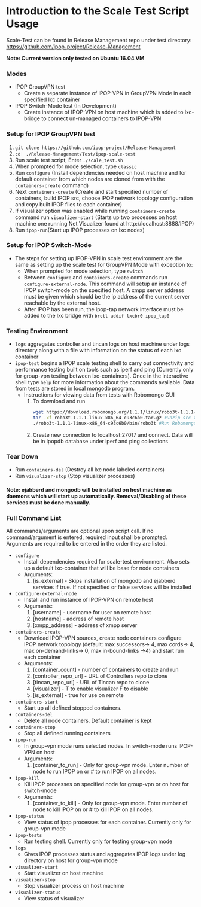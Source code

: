 # Introduction to the Scale Test Script Usage

Scale-Test can be found in Release Management repo under test directory: https://github.com/ipop-project/Release-Management

**Note: Current version only tested on Ubuntu 16.04 VM**

### Modes
* IPOP GroupVPN test
    * Create a separate instance of IPOP-VPN in GroupVPN Mode in each specified lxc container
* IPOP Switch-Mode test (In Development) 
   * Create instance of IPOP-VPN on host machine which is added to lxc-bridge to connect un-managed containers to IPOP-VPN
### Setup for IPOP GroupVPN test
1. `git clone https://github.com/ipop-project/Release-Management`
2. `cd  ./Release-Management/Test/ipop-scale-test`
2. Run scale test script, Enter `./scale_test.sh`
3. When prompted for mode selection, type `classic`
4. Run `configure` (Install dependencies needed on host machine and for default container from which nodes are cloned from with the `containers-create` command)
5. Next `containers-create` (Create and start specified number of containers, build IPOP src, choose IPOP network topology configuration and copy built IPOP files to each container)
6. If visualizer option was enabled while running `containers-create` command run `visualizer-start` (Starts up two processes on host machine one running Net Visualizer found at http://localhost:8888/IPOP)
7. Run `ipop-run`(Start up IPOP processes on lxc nodes)
### Setup for IPOP Switch-Mode
* The steps for setting up IPOP-VPN in scale test environment are the same as setting up the scale test for GroupVPN Mode with exception to:
    * When prompted for mode selection, type `switch`
    * Between `configure` and `containers-create` commands run `configure-external-node`. This command will setup an instance of IPOP switch-mode on the specified host. A xmpp server address must be given which should be the ip address of the current server reachable by the external host.
    * After IPOP has been run, the ipop-tap network interface must be added to the lxc bridge with `brctl addif lxcbr0 ipop_tap0`

### Testing Environment
*  `logs` aggregates controller and tincan logs on host machine under logs directory along with a file with information on the status of each lxc container
* `ipop-test` begins a IPOP scale testing shell to carry out connectivity and performance testing built on tools such as iperf and ping (Currently only for group-vpn testing between lxc-containers). Once in the interactive shell type `help` for more information about the commands available. Data from tests are stored in local mongodb program.
   * Instructions for viewing data from tests with Robomongo GUI
       1. To download and run 
          ```bash
          wget https://download.robomongo.org/1.1.1/linux/robo3t-1.1.1-linux-x86_64-c93c6b0.tar.gz #Download zipped src
          tar -xf robo3t-1.1.1-linux-x86_64-c93c6b0.tar.gz #Unzip src to sub directory
          ./robo3t-1.1.1-linux-x86_64-c93c6b0/bin/robo3t #Run Robomongo
          ```
       4. Create new connection to localhost:27017 and connect. Data will be in ipopdb database under iperf and ping collections


### Tear Down
* Run `containers-del` (Destroy all lxc node labeled containers)
* Run `visualizer-stop` (Stop visualizer processes)

#### Note: ejabberd and mongodb will be installed on host machine as daemons which will start up automatically. Removal/Disabling of these services must be done manually.

### Full Command List
All commands/arguments are optional upon script call. If no command/argument is entered, required input shall be prompted. Arguments are required to be entered in the order they are listed.
* `configure`
    * Install dependencies required for scale-test environment. Also sets up a default lxc-container that will be base for node containers
    * Arguments:
        1. [is_external] - Skips installation of mongodb and ejabberd services if true. If not specified or false services will be installed
* `configure-external-node`
    * Install and run instance of IPOP-VPN on remote host
    * Arguments:
        1. [username] - username for user on remote host
        2. [hostname] - address of remote host
        3. [xmpp_address] - address of xmpp server
* `containers-create`
    * Download IPOP-VPN sources, create node containers configure IPOP network topology (default: max successors-> 4, max cords-> 4, max on-demand-links-> 0, max in-bound-links ->4) and start run each container
    * Arguments:
        1. [container_count] - number of containers to create and run
        2. [controller_repo_url] - URL of Controllers repo to clone
        3. [tincan_repo_url] - URL of Tincan repo to clone
        4. [visualizer] - T to enable visualizer F to disable
        5. [is_external] - true for use on remote
* `containers-start`
    * Start up all defined stopped containers.
* `containers-del`
    * Delete all node containers. Default container is kept
* `containers-stop`
    * Stop all defined running containers
* `ipop-run`
    * In group-vpn mode runs selected nodes. In switch-mode runs IPOP-VPN on host
    * Arguments:
        1. [container_to_run] - Only for group-vpn mode. Enter number of node to run IPOP on or # to run IPOP on all nodes.
* `ipop-kill`
    * Kill IPOP processes on specified node for group-vpn or on host for switch-mode
    * Arguments:
        1. [container_to_kill] - Only for group-vpn mode. Enter number of node to kill IPOP on or # to kill IPOP on all nodes.
* `ipop-status`
    * View status of ipop processes for each container. Currently only for group-vpn mode
* `ipop-tests`
    * Run testing shell. Currently only for testing group-vpn mode
* `logs`
   * Gives IPOP processes status and aggregates IPOP logs under log directory on host for group-vpn mode
* `visualizer-start`
    * Start visualizer on host machine
* `visualizer-stop`
    * Stop visualizer process on host machine
* `visualizer-status`
    * View status of visualizer